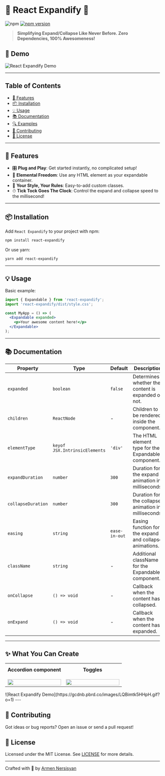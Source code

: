 # 🌈 React Expandify 🌈

![npm](https://img.shields.io/npm/v/react-expandify?style=for-the-badge)
[![npm version](https://badge.fury.io/js/react-expandify.svg)](https://badge.fury.io/js/react-expandify)

> **Simplifying Expand/Collapse Like Never Before. Zero Dependencies, 100% Awesomeness!**

## 📸 Demo

![React Expandify Demo](https://gcdnb.pbrd.co/images/FiKhccvke4GC.gif?o=1)

---

## Table of Contents

- [🚀 Features](#-features)
- [📦 Installation](#-installation)
- [💡 Usage](#-usage)
- [📚 Documentation](#-documentation)
- [🔍 Examples](#-examples)
- [🙏 Contributing](#-contributing)
- [📄 License](#-license)

---

## 🚀 Features

- 🎛 **Plug and Play**: Get started instantly, no complicated setup!
- 🌈 **Elemental Freedom**: Use any HTML element as your expandable container.
- 🎨 **Your Style, Your Rules**: Easy-to-add custom classes.
- ⏱ **Tick Tock Goes The Clock**: Control the expand and collapse speed to the millisecond!

---

## 📦 Installation

Add `React Expandify` to your project with npm:

```bash
npm install react-expandify
```

Or use yarn:

```bash
yarn add react-expandify
```

---

## 💡 Usage

Basic example:

```jsx
import { Expandable } from 'react-expandify';
import 'react-expandify/dist/style.css';

const MyApp = () => (
  <Expandable expanded>
    <p>Your awesome content here!</p>
  </Expandable>
);
```

---

## 📚 Documentation

| Property            | Type                          | Default       | Description                                             |
|---------------------|-------------------------------| ------------- |---------------------------------------------------------|
| `expanded`          | `boolean`                     | `false`       | Determines whether the content is expanded or not.      |
| `children`          | `ReactNode`                   | -             | Children to be rendered inside the component.           |
| `elementType`       | `keyof JSX.IntrinsicElements` | `'div'`       | The HTML element type for the Expandable component.     |
| `expandDuration`    | `number`                      | `300`         | Duration for the expand animation in milliseconds.      |
| `collapseDuration`  | `number`                      | `300`         | Duration for the collapse animation in milliseconds.    |
| `easing`            | `string`                      | `ease-in-out` | Easing function for the expand and collapse animations. |
| `className`         | `string`                      | -             | Additional className for the Expandable component.      |
| `onCollapse`        | `() => void`                  | -             | Callback when the content has collapsed.                |
| `onExpand`          | `() => void`                  | -             | Callback when the content has expanded.                 |

---

## ✨ What You Can Create
<table>
  <tr>
    <td align="center" valign="top">
      <h4 style="margin-top: 8px;">Accordion component</h4>
      <img src="https://gcdnb.pbrd.co/images/LQBimtk5HHpH.gif?o=1" width="100%">
    </td>
    <td align="center" width="50%" valign="top">
      <h4 style="margin-top: 8px;">Toggles</h4>
      <img src="https://gcdnb.pbrd.co/images/FiKhccvke4GC.gif?o=1" width="100%">
    </td>
  </tr>
</table>
![React Expandify Demo](https://gcdnb.pbrd.co/images/LQBimtk5HHpH.gif?o=1)
---

## 🙏 Contributing

Got ideas or bug reports? Open an issue or send a pull request!

## 📄 License

Licensed under the MIT License. See [LICENSE](LICENSE) for more details.

---

Crafted with 💖 by [Armen Nersisyan](https://github.com/armennersisyan)
